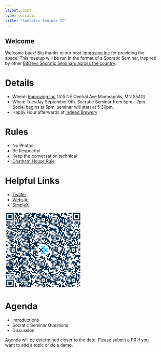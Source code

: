 ```yaml
---
layout: post
type: socratic
title: "Socratic Seminar 31"
---
```


## Welcome

Welcome back! Big thanks to our host [Improving Inc](https://improving.com/) for providing the space!
This meetup will be run in the format of a Socratic Seminar, inspired by other [BitDevs Socratic Seminars across the country](https://bitdevs.org/cities).

# Details
 - Where: [Improving Inc](https://www.google.com/maps/place/1515+NE+Central+Ave,+Minneapolis,+MN+55413/@45.0037797,-93.2469316,17z/data=!4m6!3m5!1s0x52b32d965c06ad57:0x277e62e6c3015129!8m2!3d45.0039428!4d-93.2456978!16s%2Fg%2F11bw3z3dw6) 1515 NE Central Ave Minneapolis, MN 55413
 - When: Tuesday September 9th. Socratic Seminar from 5pm - 7pm. Social begins at 5pm, seminar will start at 5:30pm. 
 - Happy Hour afterwards at [Indeed Brewery](https://www.indeedbrewing.com/)

# Rules
 - No Photos
 - Be Respectful
 - Keep the conversation technical
 - [Chatham House Rule](https://www.facilitator.school/blog/chatham-house-rule)

# Helpful Links
 - [Twitter](https://x.com/BitdevsMpls)
 - [Website](https://bitdevsmpls.org)
 - [SimpleX](https://simplex.chat/contact#/?v=1-2&smp=smp%3A%2F%2FenEkec4hlR3UtKx2NMpOUK_K4ZuDxjWBO1d9Y4YXVaA%3D%40smp14.simplex.im%2F2yDM8Eh4B5js6FLUOsANpVYwUt79Q_TO%23%2F%3Fv%3D1-2%26dh%3DMCowBQYDK2VuAyEAqaz4Ij9Xxn3ziHXN9DhPBdbTgYc-XjGpKcr-oDBL-hc%253D%26srv%3Daspkyu2sopsnizbyfabtsicikr2s4r3ti35jogbcekhm3fsoeyjvgrid.onion&data=%7B%22type%22%3A%22group%22%2C%22groupLinkId%22%3A%22I3WA2zuDa5OOHwDT6m0G8Q%3D%3D%22%7D)


<img src="../simplex.jpeg" width="250" height="250" />

# Agenda
 - Introductions
 - Socratic Seminar Questions
 - Discussion

Agenda will be determined closer to the date. [Please submit a PR](https://github.com/BitDevsMPLS/bitdevsmpls.github.io/pulls) if you want to add a topic or do a demo.
